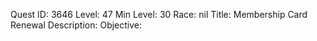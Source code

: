 Quest ID: 3646
Level: 47
Min Level: 30
Race: nil
Title: Membership Card Renewal
Description: 
Objective: 
